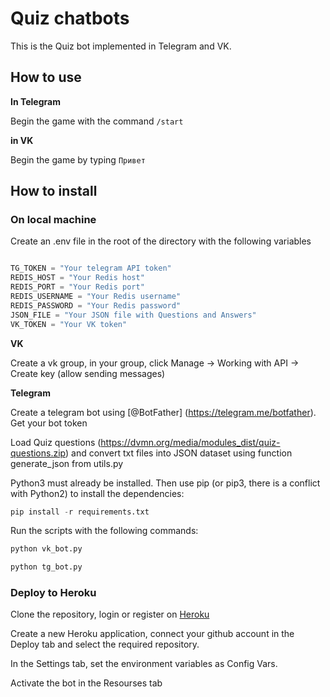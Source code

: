 # Quiz chatbots

This is the Quiz bot implemented in Telegram and VK.

## How to use

**In Telegram**

Begin the game with the command ```/start```


**in VK**

Begin the game by typing ```Привет```

## How to install

### On local machine

Create an .env file in the root of the directory with the following variables
```python

TG_TOKEN = "Your telegram API token"
REDIS_HOST = "Your Redis host"
REDIS_PORT = "Your Redis port"
REDIS_USERNAME = "Your Redis username"
REDIS_PASSWORD = "Your Redis password"
JSON_FILE = "Your JSON file with Questions and Answers"
VK_TOKEN = "Your VK token"
```

**VK**

Create a vk group, in your group, click Manage -> Working with API -> Create key (allow sending messages)

**Telegram**

Create a telegram bot using [@BotFather] (https://telegram.me/botfather). Get your bot token

Load Quiz questions (https://dvmn.org/media/modules_dist/quiz-questions.zip) and convert txt files into JSON dataset using function generate_json from utils.py

Python3 must already be installed. Then use pip (or pip3, there is a conflict with Python2) to install the dependencies:

```python
pip install -r requirements.txt
```

Run the scripts with the following commands:

```python
python vk_bot.py
```

```python
python tg_bot.py
```


### Deploy to Heroku

Clone the repository, login or register on [Heroku](https://dashboard.heroku.com)

Create a new Heroku application, connect your github account in the Deploy tab and select the required repository.

In the Settings tab, set the environment variables as Config Vars.

Activate the bot in the Resourses tab